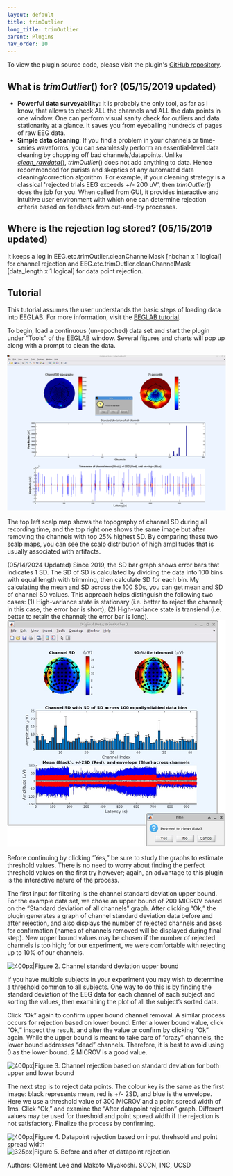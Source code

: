```yaml
---
layout: default
title: trimOutlier
long_title: trimOutlier
parent: Plugins
nav_order: 10
---
```

To view the plugin source code, please visit the plugin's [GitHub repository](https://github.com/sccn/trimOutlier).

What is *trimOutlier*() for? (05/15/2019 updated)
-------------------------------------------------

-   **Powerful data surveyability**: It is probably the only tool, as
    far as I know, that allows to check ALL the channels and ALL the
    data points in one window. One can perform visual sanity check for
    outliers and data stationarity at a glance. It saves you from
    eyeballing hundreds of pages of raw EEG data.
-   **Simple data cleaning**: If you find a problem in your channels or
    time-series waveforms, you can seamlessly perform an essential-level
    data cleaning by chopping off bad channels/datapoints. Unlike
    [*clean_rawdata*()](https://sccn.ucsd.edu/wiki/Artifact_Subspace_Reconstruction_(ASR)),
    *trimOutlier*() does not add anything to data. Hence recommended for
    purists and skeptics of any automated data cleaning/correction
    algorithm. For example, if your cleaning strategy is a classical
    'rejected trials EEG exceeds +/- 200 uV', then *trimOutlier*() does
    the job for you. When called from GUI, it provides interactive and
    intuitive user environment with which one can determine rejection
    criteria based on feedback from cut-and-try processes.

Where is the rejection log stored? (05/15/2019 updated)
-------------------------------------------------------

It keeps a log in EEG.etc.trimOutlier.cleanChannelMask \[nbchan x 1
logical\] for channel rejection and EEG.etc.trimOutlier.cleanChannelMask
\[data_length x 1 logical\] for data point rejection.

Tutorial
--------

This tutorial assumes the user understands the basic steps of loading
data into EEGLAB. For more information, visit the [EEGLAB
tutorial](http://sccn.ucsd.edu/wiki/EEGLAB_Wiki#EEGLAB_Tutorial).

To begin, load a continuous (un-epoched) data set and start the plugin
under “Tools” of the EEGLAB window. Several figures and charts will pop
up along with a prompt to clean the data.

![400px\|Figure 1. trimOutlier initialized](images/To1.png)

The top left scalp map shows the topography of channel SD during all
recording time, and the top right one shows the same image but after
removing the channels with top 25% highest SD. By comparing these two
scalp maps, you can see the scalp distribution of high amplitudes that
is usually associated with artifacts.

(05/14/2024 Updated)
Since 2019, the SD bar graph shows error bars that indicates 1 SD.
The SD of SD is calculated by dividing the data into 100 bins with
equal length with trimming, then calculate SD for each bin. My calculating
the mean and SD across the 100 SDs, you can get mean and SD of channel SD
values. This approach helps distinguish the following two cases:
(1) High-variance state is stationary (i.e. better to reject the channel;
in this case, the error bar is short); (2) High-variance state is transiend
(i.e. better to retain the channel; the error bar is long).
![400px\|Figure S1. Updated display](images/additional.jpg)


Before continuing by clicking “Yes,” be sure to study the graphs to
estimate threshold values. There is no need to worry about finding the
perfect threshold values on the first try however; again, an advantage
to this plugin is the interactive nature of the process.

The first input for filtering is the channel standard deviation upper
bound. For the example data set, we chose an upper bound of 200 MICROV
based on the “Standard deviation of all channels” graph. After clicking
“Ok,” the plugin generates a graph of channel standard deviation data
before and after rejection, and also displays the number of rejected
channels and asks for confirmation (names of channels removed will be
displayed during final step). New upper bound values may be chosen if
the number of rejected channels is too high; for our experiment, we were
comfortable with rejecting up to 10% of our channels.

![400px\|Figure 2. Channel standard deviation upper
bound](images/T02.png)

If you have multiple subjects in your experiment you may wish to
determine a threshold common to all subjects. One way to do this is by
finding the standard deviation of the EEG data for each channel of each
subject and sorting the values, then examining the plot of all the
subject’s sorted data.

Click “Ok” again to confirm upper bound channel removal. A similar
process occurs for rejection based on lower bound. Enter a lower bound
value, click “Ok,” inspect the result, and alter the value or confirm by
clicking “Ok” again. While the upper bound is meant to take care of
“crazy” channels, the lower bound addresses “dead” channels. Therefore,
it is best to avoid using 0 as the lower bound. 2 MICROV is a good
value.

![400px\|Figure 3. Channel rejection based on standard deviation for both
upper and lower bound](images/T03.png)

The next step is to reject data points. The colour key is the same as
the first image: black represents mean, red is +/- 2SD, and blue is the
envelope. Here we use a threshold value of 300 MICROV and a point spread
width of 1ms. Click “Ok,” and examine the “After datapoint rejection”
graph. Different values may be used for threshold and point spread width
if the rejection is not satisfactory. Finalize the process by
confirming.

![400px\|Figure 4. Datapoint rejection based on input threhsold and point
spread width](images/T04.png) ![325px\|Figure 5. Before and
after of datapoint rejection](images/T05.png)

Authors: Clement Lee and Makoto Miyakoshi. SCCN, INC, UCSD

